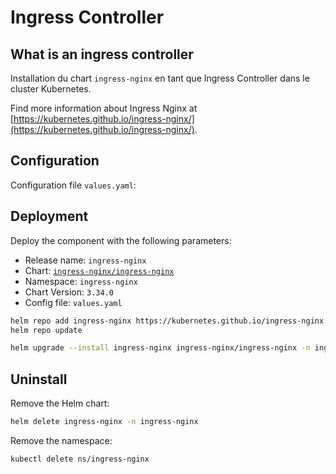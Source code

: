 # Ingress Controller

## What is an ingress controller
Installation du chart `ingress-nginx` en tant que Ingress Controller dans le cluster Kubernetes.

Find more information about Ingress Nginx at [https://kubernetes.github.io/ingress-nginx/](https://kubernetes.github.io/ingress-nginx/).

## Configuration
Configuration file `values.yaml`:

## Deployment
Deploy the component with the following parameters:

* Release name: `ingress-nginx`
* Chart: [`ingress-nginx/ingress-nginx`](https://artifacthub.io/packages/helm/ingress-nginx/ingress-nginx)
* Namespace: `ingress-nginx`
* Chart Version: `3.34.0`
* Config file: `values.yaml`

```bash
helm repo add ingress-nginx https://kubernetes.github.io/ingress-nginx
helm repo update

helm upgrade --install ingress-nginx ingress-nginx/ingress-nginx -n ingress-nginx --create-namespace --version 3.34.0 -f values.yaml
```


## Uninstall
Remove the Helm chart:
```bash
helm delete ingress-nginx -n ingress-nginx
```

Remove the namespace:
```bash
kubectl delete ns/ingress-nginx
```

